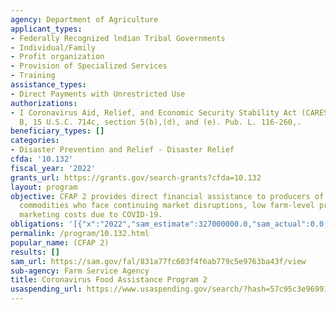 ```yaml
---
agency: Department of Agriculture
applicant_types:
- Federally Recognized lndian Tribal Governments
- Individual/Family
- Profit organization
- Provision of Specialized Services
- Training
assistance_types:
- Direct Payments with Unrestricted Use
authorizations:
- I Coronavirus Aid, Relief, and Economic Security Stability Act (CARES Act), Division
  B, 15 U.S.C. 714c, section 5(b),(d), and (e). Pub. L. 116-260,.
beneficiary_types: []
categories:
- Disaster Prevention and Relief - Disaster Relief
cfda: '10.132'
fiscal_year: '2022'
grants_url: https://grants.gov/search-grants?cfda=10.132
layout: program
objective: CFAP 2 provides direct financial assistance to producers of eligible agricultural
  commodities who face continuing market disruptions, low farm-level prices, and significant
  marketing costs due to COVID-19.
obligations: '[{"x":"2022","sam_estimate":327000000.0,"sam_actual":0.0,"usa_spending_actual":273322449.04},{"x":"2023","sam_estimate":0.0,"sam_actual":0.0,"usa_spending_actual":42106156.6},{"x":"2024","sam_estimate":0.0,"sam_actual":0.0,"usa_spending_actual":4144119.72}]'
permalink: /program/10.132.html
popular_name: (CFAP 2)
results: []
sam_url: https://sam.gov/fal/831a77fc603f4f6ab779c5e9763ba43f/view
sub-agency: Farm Service Agency
title: Coronavirus Food Assistance Program 2
usaspending_url: https://www.usaspending.gov/search/?hash=57c95c3e969915e461c4981f617f1fa5
---
```

